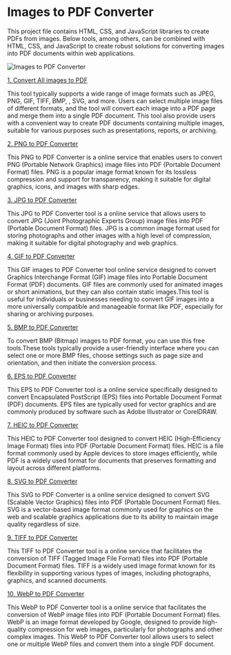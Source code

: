 
# Images to PDF Converter

This project file contains HTML, CSS, and JavaScript libraries to create PDFs from images. Below tools, among others, can be combined with HTML, CSS, and JavaScript to create robust solutions for converting images into PDF documents within web applications.

![Images to PDF Converter](https://ovdss.s3.amazonaws.com/tools_file_uploads/tool/photo/125/png-to-pdf-converter.png)

[1. Convert All images to PDF](https://ovdss.com/apps/images-to-pdf)

This tool typically supports a wide range of image formats such as JPEG, PNG, GIF, TIFF, BMP, , SVG, and more. Users can select multiple image files of different formats, and the tool will convert each image into a PDF page and merge them into a single PDF document. This tool also provide users with a convenient way to create PDF documents containing multiple images, suitable for various purposes such as presentations, reports, or archiving.

[2. PNG to PDF Converter](https://ovdss.com/apps/png-to-pdf-converter)

This PNG to PDF Converter is a online service that enables users to convert PNG (Portable Network Graphics) image files into PDF (Portable Document Format) files. PNG is a popular image format known for its lossless compression and support for transparency, making it suitable for digital graphics, icons, and images with sharp edges. 

[3. JPG to PDF Converter](https://ovdss.com/apps/jpg-to-pdf-converter)

This JPG to PDF Converter tool is a online service that allows users to convert JPG (Joint Photographic Experts Group) image files into PDF (Portable Document Format) files. JPG is a common image format used for storing photographs and other images with a high level of compression, making it suitable for digital photography and web graphics.

[4. GIF to PDF Converter](https://ovdss.com/apps/gif-to-pdf-converter)

This GIF images to PDF Converter tool online service designed to convert Graphics Interchange Format (GIF) image files into Portable Document Format (PDF) documents. GIF files are commonly used for animated images or short animations, but they can also contain static images.This tool is useful for individuals or businesses needing to convert GIF images into a more universally compatible and manageable format like PDF, especially for sharing or archiving purposes.

[5. BMP to PDF Converter](https://ovdss.com/apps/bmp-to-pdf-converter)

To convert BMP (Bitmap) images to PDF format, you can use this free tools.These tools typically provide a user-friendly interface where you can select one or more BMP files, choose settings such as page size and orientation, and then initiate the conversion process.

[6. EPS to PDF Converter](https://ovdss.com/apps/eps-to-pdf-converter)

This EPS to PDF Converter tool is a online service specifically designed to convert Encapsulated PostScript (EPS) files into Portable Document Format (PDF) documents. EPS files are typically used for vector graphics and are commonly produced by software such as Adobe Illustrator or CorelDRAW.

[7. HEIC to PDF Converter](https://ovdss.com/apps/heic-to-pdf-converter)

This HEIC to PDF Converter tool designed to convert HEIC (High-Efficiency Image Format) files into PDF (Portable Document Format) files. HEIC is a file format commonly used by Apple devices to store images efficiently, while PDF is a widely used format for documents that preserves formatting and layout across different platforms. 

[8. SVG to PDF Converter](https://ovdss.com/apps/svg-to-pdf-converter)

This SVG to PDF Converter is a online service designed to convert SVG (Scalable Vector Graphics) files into PDF (Portable Document Format) files. SVG is a vector-based image format commonly used for graphics on the web and scalable graphics applications due to its ability to maintain image quality regardless of size.

[9. TIFF to PDF Converter](https://ovdss.com/apps/tiff-to-pdf-converter)

This TIFF to PDF Converter tool is a online service that facilitates the conversion of TIFF (Tagged Image File Format) files into PDF (Portable Document Format) files. TIFF is a widely used image format known for its flexibility in supporting various types of images, including photographs, graphics, and scanned documents. 

[10. WebP to PDF Converter](https://ovdss.com/apps/webp-to-pdf-converter)

This WebP to PDF Converter tool is a online service that facilitates the conversion of WebP image files into PDF (Portable Document Format) files. WebP is an image format developed by Google, designed to provide high-quality compression for web images, particularly for photographs and other complex images. This WebP to PDF Converter tool allows users to select one or multiple WebP files and convert them into a single PDF document.
